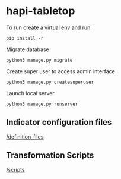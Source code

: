 # hapi-tabletop

To run create a virtual env and run:
```
pip install -r
```

Migrate database
```
python3 manage.py migrate
```

Create super user to access admin interface
```
python3 manage.py createsuperuser
```

Launch local server
```
python3 manage.py runserver
```


## Indicator configuration files
[/definition_files](definition_files)

## Transformation Scripts
[/scripts](/scripts)
